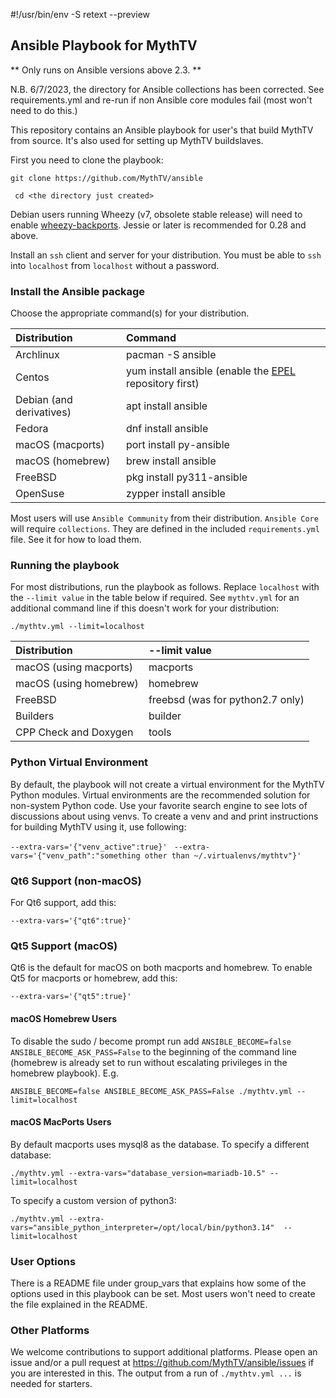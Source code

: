 #!/usr/bin/env -S retext --preview

[//]: # (Install retext from your distribution then ./README.md will look prettier.)

## Ansible Playbook for MythTV
** Only runs on Ansible versions above 2.3. **

N.B. 6/7/2023, the directory for Ansible collections has been corrected.
See requirements.yml and re-run if non Ansible core modules fail (most
won't need to do this.)

This repository contains an Ansible playbook for user's that build MythTV
from source. It's also used for setting up MythTV buildslaves.

First you need to clone the playbook:

``` git clone https://github.com/MythTV/ansible ```

``` cd <the directory just created>```

Debian users running Wheezy (v7, obsolete stable release) will need to enable
[wheezy-backports](https://wiki.debian.org/Backports).
Jessie or later is recommended for 0.28 and above.

Install an `ssh` client and server for your distribution. You must be
able to `ssh` into `localhost` from `localhost` without a password.

### Install the Ansible package
Choose the appropriate command(s) for your distribution.
<br>

Distribution | Command
:-------|:--------
Archlinux | pacman -S ansible
Centos | yum install ansible (enable the [EPEL](https://fedoraproject.org/wiki/EPEL) repository first)
Debian (and derivatives) | apt install ansible
Fedora | dnf install ansible
macOS (macports) | port install py-ansible
macOS (homebrew) | brew install ansible
FreeBSD | pkg install py311-ansible
OpenSuse | zypper install ansible

Most users will use `Ansible Community` from their distribution.
`Ansible Core` will require `collections`.  They are defined in
the included `requirements.yml` file. See it for how to load them.

### Running the playbook
For most distributions, run the playbook as follows. Replace
`localhost` with the `--limit value` in the table below if
required.
See `mythtv.yml` for an additional command line if this
doesn't work for your distribution:

``` ./mythtv.yml --limit=localhost ```
<br>

Distribution|--limit value
:-----------|:------------
macOS (using macports)| macports
macOS (using homebrew)| homebrew
FreeBSD | freebsd (was for python2.7 only)
Builders | builder
CPP Check and Doxygen | tools

### Python Virtual Environment
By default, the playbook will not create a virtual environment for the MythTV
Python modules. Virtual environments are the recommended solution for
non-system Python code. Use your favorite search engine to see
lots of discussions about using venvs. To create a venv and and print
instructions for building MythTV using it, use following:

```--extra-vars='{"venv_active":true}' ```
```--extra-vars='{"venv_path":"something other than ~/.virtualenvs/mythtv"}' ```

### Qt6 Support (non-macOS)
For Qt6 support, add this:

``` --extra-vars='{"qt6":true}' ```

### Qt5 Support (macOS)
Qt6 is the default for macOS on both macports and homebrew.  To enable Qt5 for
macports or homebrew, add this:

``` --extra-vars='{"qt5":true}' ```

#### macOS Homebrew Users
To disable the sudo / become prompt run add
``` ANSIBLE_BECOME=false ANSIBLE_BECOME_ASK_PASS=False ```
to the beginning of the command line (homebrew is already set to run
without escalating privileges in the homebrew playbook). E.g.

```ANSIBLE_BECOME=false ANSIBLE_BECOME_ASK_PASS=False ./mythtv.yml --limit=localhost ```


#### macOS MacPorts Users
By default macports uses mysql8 as the database. To specify a different database:

``` ./mythtv.yml --extra-vars="database_version=mariadb-10.5" --limit=localhost ```

To specify a custom version of python3:

``` ./mythtv.yml --extra-vars="ansible_python_interpreter=/opt/local/bin/python3.14"  --limit=localhost ```

### User Options
There is a README file under group_vars that explains how some of the options
used in this playbook can be set. Most users won't need to create the file
explained in the README.

### Other Platforms
We welcome contributions to support additional platforms. Please open an issue and/or
a pull request at
https://github.com/MythTV/ansible/issues if you are interested in this.
The output from a run of ```./mythtv.yml ...``` is needed for starters.
